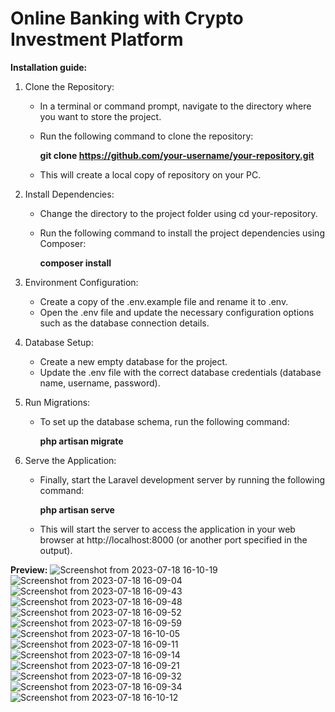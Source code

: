 # Online Banking with Crypto Investment Platform

 <b>Installation guide:</b>
 1) Clone the Repository:

    - In a terminal or command prompt, navigate to the directory where you want to store the project.
    - Run the following command to clone the repository:

        <b>git clone https://github.com/your-username/your-repository.git</b>

    - This will create a local copy of repository on your PC.

2) Install Dependencies:

    - Change the directory to the project folder using cd your-repository.
    - Run the following command to install the project dependencies using Composer:

        <b>composer install</b>
    
3) Environment Configuration:

    - Create a copy of the .env.example file and rename it to .env.
    - Open the .env file and update the necessary configuration options such as the database connection details.

4) Database Setup:

    - Create a new empty database for the project.
    - Update the .env file with the correct database credentials (database name, username, password).

5) Run Migrations:

    - To set up the database schema, run the following command:

        <b>php artisan migrate</b>

5) Serve the Application:

    - Finally, start the Laravel development server by running the following command:

        <b>php artisan serve</b>

    - This will start the server to access the application in your web browser at http://localhost:8000 (or another port specified in the output).  


<b>Preview:</b>
![Screenshot from 2023-07-18 16-10-19](https://github.com/rncs92/eShop/assets/123461096/61f64a13-06cd-42c9-abfc-906fb324b083)
![Screenshot from 2023-07-18 16-09-04](https://github.com/rncs92/eShop/assets/123461096/4d63f6d6-8a49-4c4d-90f7-86e7f7582ce6)
![Screenshot from 2023-07-18 16-09-43](https://github.com/rncs92/eShop/assets/123461096/ea7b87a8-2079-4c65-9b4e-1bbc626b5505)
![Screenshot from 2023-07-18 16-09-48](https://github.com/rncs92/eShop/assets/123461096/77fecf19-ce21-40fd-8ff6-cec9dca08904)
![Screenshot from 2023-07-18 16-09-52](https://github.com/rncs92/eShop/assets/123461096/2fa838ae-97d1-42f5-a7be-e19f975d63d3)
![Screenshot from 2023-07-18 16-09-59](https://github.com/rncs92/eShop/assets/123461096/6e441c77-d2da-4988-bcc1-e08643fbbcbc)
![Screenshot from 2023-07-18 16-10-05](https://github.com/rncs92/eShop/assets/123461096/bbbb629e-8e1f-4f53-8578-bcebdfcb2bab)
![Screenshot from 2023-07-18 16-09-11](https://github.com/rncs92/eShop/assets/123461096/9f1a4416-6a9d-410a-8b41-c6f342028649)
![Screenshot from 2023-07-18 16-09-14](https://github.com/rncs92/eShop/assets/123461096/c074184e-59e0-431f-b230-acdbb2c7a2c4)
![Screenshot from 2023-07-18 16-09-21](https://github.com/rncs92/eShop/assets/123461096/bba6b297-cbf0-4065-bca1-5121c3085fff)
![Screenshot from 2023-07-18 16-09-32](https://github.com/rncs92/eShop/assets/123461096/39501c38-873e-408b-a205-99721c1e8c29)
![Screenshot from 2023-07-18 16-09-34](https://github.com/rncs92/eShop/assets/123461096/c0ea6513-650f-4f35-8a7e-aac22d489f2d)
![Screenshot from 2023-07-18 16-10-12](https://github.com/rncs92/eShop/assets/123461096/416d8ede-9c0e-4bd1-852b-64ccf5452e42)


